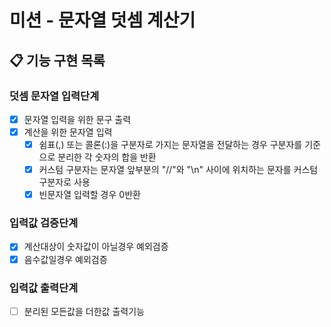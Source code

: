 # 미션 - 문자열 덧셈 계산기

## 📋 기능 구현 목록

### 덧셈 문자열 입력단계

- [x] 문자열 입력을 위한 문구 출력
- [x] 계산을 위한 문자열 입력
  - [x] 쉼표(,) 또는 콜론(:)을 구분자로 가지는 문자열을 전달하는 경우 구분자를 기준으로 분리한 각 숫자의 합을 반환
  - [x] 커스텀 구분자는 문자열 앞부분의 "//"와 "\n" 사이에 위치하는 문자를 커스텀 구분자로 사용
  - [x] 빈문자열 입력할 경우 0반환

### 입력값 검증단계

- [x] 계산대상이 숫자값이 아닐경우 예외검증
- [x] 음수값일경우 예외검증

### 입력값 출력단계

- [ ] 분리된 모든값을 더한값 출력기능


